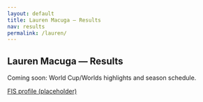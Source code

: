 ```yaml
---
layout: default
title: Lauren Macuga — Results
nav: results
permalink: /lauren/
---
```

<section>
  <h2 class="section-title">Lauren Macuga — Results</h2>
  <p>Coming soon: World Cup/Worlds highlights and season schedule.</p>
  <p><a class="pill" href="https://www.fis-ski.com/athletes/lauren-macuga" target="_blank">FIS profile (placeholder)</a></p>
</section>
